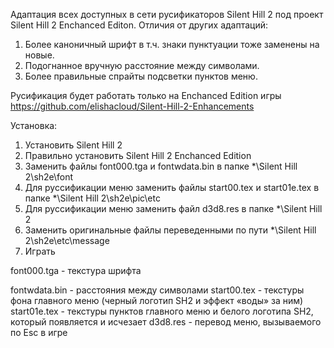 Адаптация всех доступных в сети русификаторов Silent Hill 2 под проект Silent Hill 2 Enchanced Editon.
Отличия от других адаптаций:
1. Более каноничный шрифт в т.ч. знаки пунктуации тоже заменены на новые.
2. Подогнанное вручную расстояние между символами.
3. Более правильные спрайты подсветки пунктов меню.

Русификация будет работать только на Enchanced Edition игры https://github.com/elishacloud/Silent-Hill-2-Enhancements

Установка:
1. Установить Silent Hill 2
2. Правильно установить Silent Hill 2 Enchanced Edition
3. Заменить файлы font000.tga и fontwdata.bin в папке *\Silent Hill 2\sh2e\font
4. Для руссификации меню заменить файлы start00.tex и start01e.tex в папке *\Silent Hill 2\sh2e\pic\etc
5. Для руссификации меню заменить файл d3d8.res в папке *\Silent Hill 2
6. Заменить оригинальные файлы переведенными по пути *\Silent Hill 2\sh2e\etc\message
7. Играть

font000.tga - текстура шрифта

fontwdata.bin - расстояния между символами
start00.tex - текстуры фона главного меню (черный логотип SH2 и эффект «воды» за ним)
start01e.tex - текстуры пунктов главного меню и белого логотипа SH2, который появляется и исчезает
d3d8.res - перевод меню, вызываемого по Esc в игре
